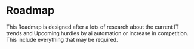 # Roadmap
This Roadmap is designed after a lots of research about the current IT trends and Upcoming hurdles by ai automation or increase in competition. This include everything that may be required.
